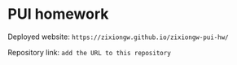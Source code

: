 # PUI homework

Deployed website: `https://zixiongw.github.io/zixiongw-pui-hw/`

Repository link: `add the URL to this repository`
